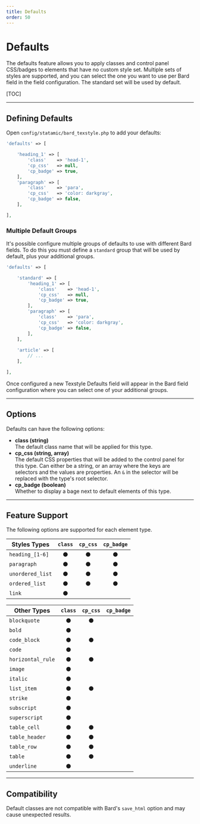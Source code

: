```yaml
---
title: Defaults
order: 50
---
```


# Defaults

The defaults feature allows you to apply classes and control panel CSS/badges to elements that have no custom style set. Multiple sets of styles are supported, and you can select the one you want to use per Bard field in the field configuration. The standard set will be used by default.

[TOC]

---

## Defining Defaults

Open `config/statamic/bard_texstyle.php` to add your defaults:

```php
'defaults' => [

    'heading_1' => [
        'class'    => 'head-1',
        'cp_css'   => null,
        'cp_badge' => true,
    ],
    'paragraph' => [
        'class'    => 'para',
        'cp_css'   => 'color: darkgray',
        'cp_badge' => false,
    ],

],
```

### Multiple Default Groups

It's possible configure multiple groups of defaults to use with different Bard fields. To do this you must define a `standard` group that will be used by default, plus your additional groups.

```php
'defaults' => [

    'standard' => [
        'heading_1' => [
            'class'    => 'head-1',
            'cp_css'   => null,
            'cp_badge' => true,
        ],
        'paragraph' => [
            'class'    => 'para',
            'cp_css'   => 'color: darkgray',
            'cp_badge' => false,
        ],
    ],
    
    'article' => [
        // ...
    ],

],
```

Once configured a new Texstyle Defaults field will appear in the Bard field configuration where you can select one of your additional groups.

---

## Options

Defaults can have the following options:

* **class (string)**  
  The default class name that will be applied for this type.
* **cp_css (string, array)**  
  The default CSS properties that will be added to the control panel for this type. Can either be a string, or an array where the keys are selectors and the values are properties. An `&` in the selector will be replaced with the type's root selector.
* **cp_badge (boolean)**  
  Whether to display a bage next to default elements of this type.

---

## Feature Support

The following options are supported for each element type.

| Styles Types                          | `class` | `cp_css` | `cp_badge` |
| ------------------------------------- | :-----: | :------: | :--------: |
| `heading_[1-6]`                       | ●       | ●        | ●          |
| `paragraph`                           | ●       | ●        | ●          |
| `unordered_list`                      | ●       | ●        | ●          |
| `ordered_list`                        | ●       | ●        | ●          |
| `link`                                | ●       |          |            |

| Other Types                           | `class` | `cp_css` | `cp_badge` |
| ------------------------------------- | :-----: | :------: | :--------: |
| `blockquote`                          | ●       | ●        |            |
| `bold`                                | ●       |          |            |
| `code_block`                          | ●       | ●        |            |
| `code`                                | ●       |          |            |
| `horizontal_rule`                     | ●       | ●        |            |
| `image`                               | ●       |          |            |
| `italic`                              | ●       |          |            |
| `list_item`                           | ●       | ●        |            |
| `strike`                              | ●       |          |            |
| `subscript`                           | ●       |          |            |
| `superscript`                         | ●       |          |            |
| `table_cell`                          | ●       | ●        |            |
| `table_header`                        | ●       | ●        |            |
| `table_row`                           | ●       | ●        |            |
| `table`                               | ●       | ●        |            |
| `underline`                           | ●       |          |            |

---

## Compatibility

Default classes are not compatible with Bard's `save_html` option and may cause unexpected results.